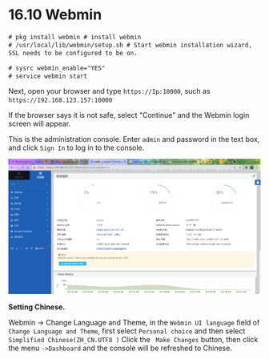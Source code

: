 # 16.10 Webmin

```
# pkg install webmin # install webmin
# /usr/local/lib/webmin/setup.sh # Start webmin installation wizard, SSL needs to be configured to be on.
```

```
# sysrc webmin_enable="YES"
# service webmin start
```

Next, open your browser and type `https://Ip:10000`, such as `https://192.168.123.157:10000`

If the browser says it is not safe, select "Continue" and the Webmin login screen will appear.

This is the administration console. Enter `admin` and password in the text box, and click `Sign In` to log in to the console.

![树莓派4](../.gitbook/assets/webmin.png)

**Setting Chinese.**

Webmin -> Change Language and Theme, in the `Webmin UI language` field of `Change Language and Theme`, first select `Personal choice` and then select `Simplified Chinese(ZH_CN.UTF8 )` Click the ` Make Changes` button, then click the menu `->Dashboard` and the console will be refreshed to Chinese.
